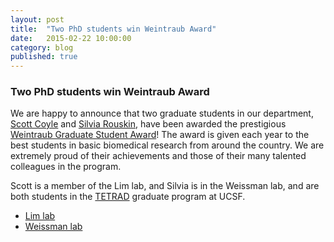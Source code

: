 ```yaml
---
layout: post
title:  "Two PhD students win Weintraub Award"
date:   2015-02-22 10:00:00
category: blog
published: true
---
```


### Two PhD students win Weintraub Award

We are happy to announce that two graduate students in our department, [Scott Coyle](http://limlab.ucsf.edu/people/scott.html) and [Silvia Rouskin](http://weissmanlab.ucsf.edu/people/people.html), have been awarded the prestigious [Weintraub Graduate Student Award](http://www.fredhutch.org/en/labs/basic-sciences/weintraub-award.html)! The award is given each year to the best students in basic biomedical research from around the country. We are extremely proud of their achievements and those of their many talented colleagues in the program.

Scott is a member of the Lim lab, and Silvia is in the Weissman lab, and are both students in the [TETRAD](http://tetrad.ucsf.edu/) graduate program at UCSF.

- [Lim lab](http://limlab.ucsf.edu/people/scott.html)
- [Weissman lab](http://weissmanlab.ucsf.edu/people/people.html)